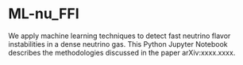 # ML-nu_FFI
We apply machine learning techniques to detect fast neutrino flavor instabilities in a dense neutrino gas. This Python Jupyter Notebook describes the methodologies discussed in the paper arXiv:xxxx.xxxx. 
